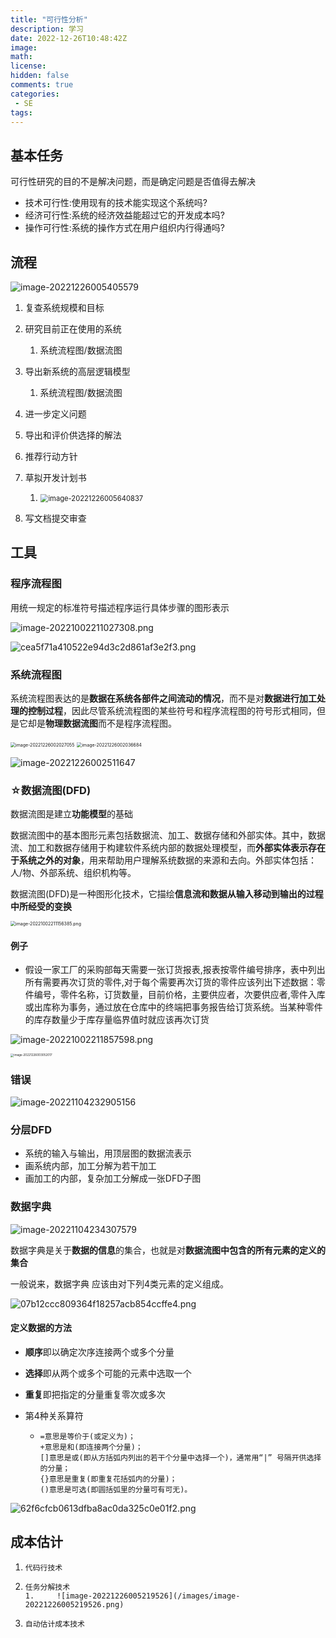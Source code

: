 ```yaml
---
title: "可行性分析"
description: 学习
date: 2022-12-26T10:48:42Z
image: 
math: 
license: 
hidden: false
comments: true
categories:
 - SE
tags:
---
```

## 基本任务

可行性研究的目的不是解决问题，而是确定问题是否值得去解决

- 技术可行性:使用现有的技术能实现这个系统吗?
- 经济可行性:系统的经济效益能超过它的开发成本吗?
- 操作可行性:系统的操作方式在用户组织内行得通吗?

## 流程

![image-20221226005405579](/images/image-20221226005405579.png)

1.   复查系统规模和目标 
2.   研究目前正在使用的系统
     1.   系统流程图/数据流图

3.   导出新系统的高层逻辑模型
     1.   系统流程图/数据流图

4.   进一步定义问题 
5.   导出和评价供选择的解法
6.   推荐行动方针 
7.   草拟开发计划书 
     1.   <img src="/images/image-20221226005640837.png" alt="image-20221226005640837" style="zoom: 80%;" />

8.   写文档提交审查

## 工具

### 程序流程图

用统一规定的标准符号描述程序运行具体步骤的图形表示

![image-20221002211027308.png](/images/image-20221002211027308.png)

![cea5f71a410522e94d3c2d861af3e2f3.png](/images/cea5f71a410522e94d3c2d861af3e2f3.png)

### 系统流程图

系统流程图表达的是**数据在系统各部件之间流动的情况**，而不是对**数据进行加工处理的控制过程**，因此尽管系统流程图的某些符号和程序流程图的符号形式相同，但是它却是**物理数据流图**而不是程序流程图。

<img src="/images/image-20221226002027055.png" alt="image-20221226002027055" style="zoom: 50%;" />

<img src="/images/image-20221226002036684.png" alt="image-20221226002036684" style="zoom: 50%;" />

![image-20221226002511647](/images/image-20221226002511647.png)

### ☆数据流图(DFD)

数据流图是建立**功能模型**的基础

数据流图中的基本图形元素包括数据流、加工、数据存储和外部实体。其中，数据流、加工和数据存储用于构建软件系统内部的数据处理模型，而**外部实体表示存在于系统之外的对象**，用来帮助用户理解系统数据的来源和去向。外部实体包括：人/物、外部系统、组织机构等。

数据流图(DFD)是一种图形化技术，它描绘**信息流和数据从输入移动到输出的过程中所经受的变换**

<img src="/images/image-20221002211156385.png" alt="image-20221002211156385.png" style="zoom: 50%;" />

#### 例子

- 假设一家工厂的采购部每天需要一张订货报表,报表按零件编号排序，表中列出所有需要再次订货的零件,对于每个需要再次订货的零件应该列出下述数据：零件编号，零件名称，订货数量，目前价格，主要供应者，次要供应者,零件入库或出库称为事务，通过放在仓库中的终端把事务报告给订货系统。当某种零件的库存数量少于库存量临界值时就应该再次订货

![image-20221002211857598.png](/images/image-20221002211857598.png)

<img src="/images/image-20221226003052017.png" alt="image-20221226003052017" style="zoom: 33%;" />

### 错误

![image-20221104232905156](/images/image-20221104232905156.png)

### 分层DFD

- 系统的输入与输出，用顶层图的数据流表示
- 画系统内部，加工分解为若干加工
- 画加工的内部，复杂加工分解成一张DFD子图

### 数据字典

![image-20221104234307579](/images/image-20221104234307579.png)

数据字典是关于**数据的信息**的集合，也就是对**数据流图中包含的所有元素的定义的集合**

一般说来，数据字典 应该由对下列4类元素的定义组成。

![07b12ccc809364f18257acb854ccffe4.png](/images/07b12ccc809364f18257acb854ccffe4.png)


#### 定义数据的方法

- **顺序**即以确定次序连接两个或多个分量

- **选择**即从两个或多个可能的元素中选取一个

- **重复**即把指定的分量重复零次或多次

- 第4种关系算符

  - ```
    =意思是等价于(或定义为)； 
    +意思是和(即连接两个分量)； 
    []意思是或(即从方括弧内列出的若干个分量中选择一个)，通常用“|” 号隔开供选择的分量； 
    {}意思是重复(即重复花括弧内的分量)； 
    ()意思是可选(即圆括弧里的分量可有可无)。
    ```

![62f6cfcb0613dfba8ac0da325c0e01f2.png](/images/62f6cfcb0613dfba8ac0da325c0e01f2.png)

## 成本估计

1.     代码行技术 
2.     任务分解技术 
       1.     ![image-20221226005219526](/images/image-20221226005219526.png)
3.     自动估计成本技术